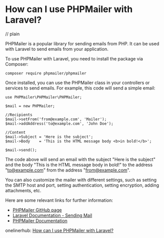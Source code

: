 # How can I use PHPMailer with Laravel?
// plain

PHPMailer is a popular library for sending emails from PHP. It can be used with Laravel to send emails from your application.

To use PHPMailer with Laravel, you need to install the package via Composer:

```
composer require phpmailer/phpmailer
```

Once installed, you can use the PHPMailer class in your controllers or services to send emails. For example, this code will send a simple email:

```
use PHPMailer\PHPMailer\PHPMailer;

$mail = new PHPMailer;

//Recipients
$mail->setFrom('from@example.com', 'Mailer');
$mail->addAddress('to@example.com', 'John Doe');

//Content
$mail->Subject = 'Here is the subject';
$mail->Body    = 'This is the HTML message body <b>in bold!</b>';

$mail->send();
```

The code above will send an email with the subject "Here is the subject" and the body "This is the HTML message body in bold!" to the address "to@example.com" from the address "from@example.com".

You can also customize the mailer with different settings, such as setting the SMTP host and port, setting authentication, setting encryption, adding attachments, etc.

Here are some relevant links for further information:

- [PHPMailer GitHub page](https://github.com/PHPMailer/PHPMailer)
- [Laravel Documentation - Sending Mail](https://laravel.com/docs/7.x/mail)
- [PHPMailer Documentation](https://github.com/PHPMailer/PHPMailer/wiki/Tutorial)

onelinerhub: [How can I use PHPMailer with Laravel?](https://onelinerhub.com/phpmailer/how-can-i-use-phpmailer-with-laravel)
